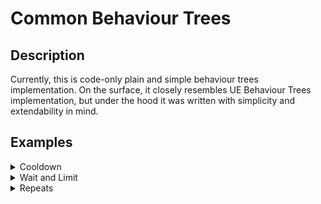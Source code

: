 # Common Behaviour Trees

## Description

Currently, this is code-only plain and simple behaviour trees implementation.
On the surface, it closely resembles UE Behaviour Trees implementation, but under the hood it was written with simplicity and extendability in mind.

## Examples

<details>
<summary>Cooldown</summary>
<p>

#### Cooldown example. A tree that changes _color field to a random of three options between cooldowns.

```cs
return new BT_TreeNode()
{
	Task = new BT_RandomNode()
	{
		Conditional = new BT_Cooldown(2.0f),
		Tasks = new BT_ITask[]
		{
			new BT_DelegateTask() { OnStartAction = delegate { _color = Color.red; } },
			new BT_DelegateTask() { OnStartAction = delegate { _color = Color.green; } },
			new BT_DelegateTask() { OnStartAction = delegate { _color = Color.blue; } },
		}
	}
};
```

</p>
</details>

<details>
<summary>Wait and Limit</summary>
<p>

#### Wait and Limit example. A tree that changes _color field sequentially between three values each second and halts midway last awaiter.

```cs
return new BT_TreeNode()
{
	Task = new BT_SequenceNode()
	{
		Conditional = new BT_Limit(2.5f),
		Tasks = new BT_ITask[]
		{
			new BT_DelegateTask() { OnStartAction = delegate { _color = Color.red; } },
			new BT_Wait(1.0f),
			new BT_DelegateTask() { OnStartAction = delegate { _color = Color.green; } },
			new BT_Wait(1.0f),
			new BT_DelegateTask() { OnStartAction = delegate { _color = Color.blue; } },
			new BT_Wait(1.0f),
		}
	}
};
```

</p>
</details>

<details>
<summary>Repeats</summary>
<p>

#### Repeats example. A tree that does in sequence:
#### 1. Changes _color field to a random of three options each frame for 3 seconds.
#### 2. Changes _color field sequentially between three values each second 2 times
#### 3. Changes _color field to a random of three options each frame for 120 frames.

```cs
return new BT_TreeNode()
{
	Task = new BT_SequenceNode()
	{
		Tasks = new BT_ITask[]
		{
			new BT_RandomNode()
			{
				Tasks = new BT_ITask[]
				{
					new BT_DelegateTask() { OnStartAction = delegate { _color = Color.red; } },
					new BT_DelegateTask() { OnStartAction = delegate { _color = Color.green; } },
					new BT_DelegateTask() { OnStartAction = delegate { _color = Color.blue; } },
				},
				Decorator = new BT_RepeatFor(3.0f)
			},
			new BT_SequenceNode()
			{
				Tasks = new BT_ITask[]
				{
					new BT_DelegateTask() { OnStartAction = delegate { _color = Color.red; } },
					new BT_Wait(1.0f),
					new BT_DelegateTask() { OnStartAction = delegate { _color = Color.green; } },
					new BT_Wait(1.0f),
					new BT_DelegateTask() { OnStartAction = delegate { _color = Color.blue; } },
					new BT_Wait(1.0f),
				},
				Decorator = new BT_Repeat(2)
			},
			new BT_RandomNode()
			{
				Tasks = new BT_ITask[]
				{
					new BT_DelegateTask() { OnStartAction = delegate { _color = Color.red; } },
					new BT_DelegateTask() { OnStartAction = delegate { _color = Color.green; } },
					new BT_DelegateTask() { OnStartAction = delegate { _color = Color.blue; } },
				},
				Decorator = new BT_RepeatForFrames(120)
			},
		}
	}
};
```

</p>
</details>
